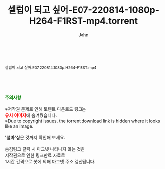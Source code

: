 ﻿---
layout: post
title:  "셀럽이 되고 싶어-E07-220814-1080p-H264-F1RST-mp4.torrent"
author: John
categories: [ 방송/음악 ]
tags: [  ]
image:  
description: "셀럽이 되고 싶어-E07-220814-1080p-H264-F1RST-mp4 torrent 정보 공유"
toc: true
toc_sticky: true
---

<br>
<div class="view-img">
<a class="view_image" href="http://torrentmobile61.com/bbs/view_image.php?fn=%2Fdata%2Ffile%2Fmusic%2F3735183265_bTJLzleS_3413136e319829dfe3b7af76648f3d2752e58ef9.jpg" target="_blank"><img alt="" class="img-tag" content="http://torrentmobile61.com/data/file/music/3735183265_bTJLzleS_3413136e319829dfe3b7af76648f3d2752e58ef9.jpg" itemprop="image" src="http://torrentmobile61.com/data/file/music/thumb-3735183265_bTJLzleS_3413136e319829dfe3b7af76648f3d2752e58ef9_835x2212.jpg"/></a></div><div class="view-content" itemprop="description">
<p><span style="font-size:12px;">셀럽이 되고 싶어.E07.220814.1080p.H264-F1RST.mp4</span> </p> </div>
    
<br><br><br>
<p data-ke-size="size16"><b><span style="color: green;">주의사항</span></b><br /><br />※저작권 문제로 인해 토렌트 다운로드 링크는<br /><b><span style="color: red;">유사 이미지</span></b>에 숨겨뒀습니다.<br />※Due to copyright issues, the torrent download link is hidden where it looks like an image.<br /><br /><b>'설마'</b>싶은 것까지 확인해 보세요.<br /><br />숨김링크 클릭 시 마그넷 나타나지 않는 것은<br />저작권으로 인한 링크만료 자료로<br />1시간 간격으로 봇에 의해 마그넷 주소 갱신됩니다.</p>
